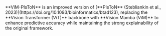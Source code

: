 <p align="left">
**ViM-PIsToN** is an improved version of [**PIsToN** (Stebliankin et al., 2023)](https://doi.org/10.1093/bioinformatics/btad123), replacing the **Vision Transformer (ViT)** backbone with **Vision Mamba (ViM)** to enhance predictive accuracy while maintaining the strong explainability of the original framework.
</p>
